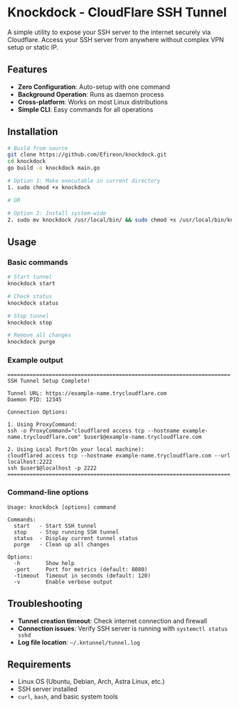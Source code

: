# Knockdock - CloudFlare SSH Tunnel

A simple utility to expose your SSH server to the internet securely via Cloudflare. Access your SSH server from anywhere without complex VPN setup or static IP.

## Features

- **Zero Configuration**: Auto-setup with one command
- **Background Operation**: Runs as daemon process
- **Cross-platform**: Works on most Linux distributions
- **Simple CLI**: Easy commands for all operations

## Installation

```bash
# Build from source
git clone https://github.com/Efireon/knockdock.git
cd knockdock
go build -o knockdock main.go

# Option 1: Make executable in current directory
1. sudo chmod +x knockdock

# OR

# Option 2: Install system-wide
2. sudo mv knockdock /usr/local/bin/ && sudo chmod +x /usr/local/bin/knockdock
```

## Usage

### Basic commands

```bash
# Start tunnel
knockdock start

# Check status
knockdock status

# Stop tunnel
knockdock stop

# Remove all changes
knockdock purge
```

### Example output

```
======================================================================
SSH Tunnel Setup Complete!

Tunnel URL: https://example-name.trycloudflare.com
Daemon PID: 12345

Connection Options:

1. Using ProxyCommand:
ssh -o ProxyCommand="cloudflared access tcp --hostname example-name.trycloudflare.com" $user$@example-name.trycloudflare.com

2. Using Local Port(On your local machine):
cloudflared access tcp --hostname example-name.trycloudflare.com --url localhost:2222
ssh $user$@localhost -p 2222
======================================================================
```

### Command-line options

```
Usage: knockdock [options] command

Commands:
  start   - Start SSH tunnel
  stop    - Stop running SSH tunnel
  status  - Display current tunnel status
  purge   - Clean up all changes

Options:
  -h        Show help
  -port     Port for metrics (default: 8080)
  -timeout  Timeout in seconds (default: 120)
  -v        Enable verbose output
```

## Troubleshooting

- **Tunnel creation timeout**: Check internet connection and firewall
- **Connection issues**: Verify SSH server is running with `systemctl status sshd`
- **Log file location**: `~/.kntunnel/tunnel.log`

## Requirements

- Linux OS (Ubuntu, Debian, Arch, Astra Linux, etc.)
- SSH server installed
- `curl`, `bash`, and basic system tools
